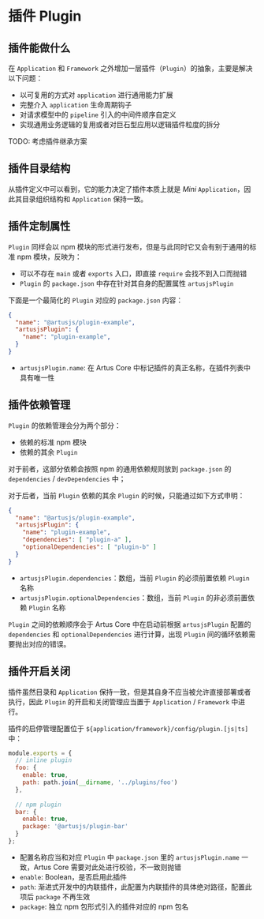 # 插件 Plugin

## 插件能做什么

在 `Application` 和 `Framework` 之外增加一层插件（`Plugin`）的抽象，主要是解决以下问题：

- 以可复用的方式对 `application` 进行通用能力扩展
- 完整介入 `application` 生命周期钩子
- 对请求模型中的 `pipeline` 引入的中间件顺序自定义
- 实现通用业务逻辑的复用或者对巨石型应用以逻辑插件粒度的拆分

TODO: 考虑插件继承方案

## 插件目录结构

从插件定义中可以看到，它的能力决定了插件本质上就是 *Mini* `Application`，因此其目录组织结构和 `Application` 保持一致。

## 插件定制属性

`Plugin` 同样会以 npm 模块的形式进行发布，但是与此同时它又会有别于通用的标准 npm 模块，反映为：

- 可以不存在 `main` 或者 `exports` 入口，即直接 `require` 会找不到入口而抛错
- `Plugin` 的 `package.json` 中存在针对其自身的配置属性 `artusjsPlugin`

下面是一个最简化的 `Plugin` 对应的 `package.json` 内容：

```json
{
  "name": "@artusjs/plugin-example",
  "artusjsPlugin": {
    "name": "plugin-example",
  }
}
```

- `artusjsPlugin.name`: 在 Artus Core 中标记插件的真正名称，在插件列表中具有唯一性

## 插件依赖管理

`Plugin` 的依赖管理会分为两个部分：

- 依赖的标准 npm 模块
- 依赖的其余 `Plugin`

对于前者，这部分依赖会按照 npm 的通用依赖规则放到 `package.json` 的 `dependencies` / `devDependencies` 中；

对于后者，当前 `Plugin` 依赖的其余 `Plugin` 的时候，只能通过如下方式申明：

```json
{
  "name": "@artusjs/plugin-example",
  "artusjsPlugin": {
    "name": "plugin-example",
    "dependencies": [ "plugin-a" ],
    "optionalDependencies": [ "plugin-b" ]
  }
}
```

- `artusjsPlugin.dependencies`：数组，当前 `Plugin` 的必须前置依赖 `Plugin` 名称
- `artusjsPlugin.optionalDependencies`：数组，当前 `Plugin` 的非必须前置依赖 `Plugin` 名称

`Plugin` 之间的依赖顺序会于 Artus Core 中在启动前根据 `artusjsPlugin` 配置的 `dependencies` 和 `optionalDependencies` 进行计算，出现 `Plugin` 间的循环依赖需要抛出对应的错误。

## 插件开启关闭

插件虽然目录和 `Application` 保持一致，但是其自身不应当被允许直接部署或者执行，因此 `Plugin` 的开启和关闭管理应当置于 `Application` / `Framework` 中进行。

插件的启停管理配置位于 `${application/framework}/config/plugin.[js|ts]` 中：

```javascript
module.exports = {
  // inline plugin
  foo: {
    enable: true,
    path: path.join(__dirname, '../plugins/foo')
  },
  
  // npm plugin
  bar: {
    enable: true,
    package: '@artusjs/plugin-bar' 
  }
};
```

- 配置名称应当和对应 `Plugin` 中 `package.json` 里的 `artusjsPlugin.name` 一致，Artus Core 需要对此处进行校验，不一致则抛错
- `enable`: Boolean，是否启用此插件
- `path`: 渐进式开发中的内联插件，此配置为内联插件的具体绝对路径，配置此项后 `package` 不再生效
- `package`: 独立 npm 包形式引入的插件对应的 npm 包名
